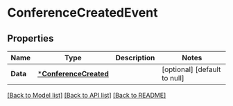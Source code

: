 # ConferenceCreatedEvent

## Properties
Name | Type | Description | Notes
------------ | ------------- | ------------- | -------------
**Data** | [***ConferenceCreated**](ConferenceCreated.md) |  | [optional] [default to null]

[[Back to Model list]](../README.md#documentation-for-models) [[Back to API list]](../README.md#documentation-for-api-endpoints) [[Back to README]](../README.md)

